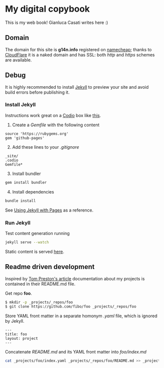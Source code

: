 
# My digital copybook

This is my web book! Gianluca Casati writes here :)

## Domain

The domain for this site is **g14n.info** registered on [namecheap](https://www.namecheap.com);
thanks to [CloudFlare](https://www.cloudflare.com/) it is a naked domain and has SSL: both *http* and *https* schemes are available.

## Debug

It is highly recommended to install [Jekyll][3] to preview your site and avoid build errors before publishing it.

### Install Jekyll

Instructions work great on a [Codio](https://codio.com) box like [this](https://codio.com/fibo/g14n-info).

1. Create a *Gemfile* with the following content

```
source 'https://rubygems.org'
gem 'github-pages'
```

2. Add these lines to your *.gitignore*

```
_site/
.codio
Gemfile*
```

3. Install bundler

```bash
gem install bundler
```                                                                                                                     

4. Install dependencies

```bash
bundle install
```                                                                                                                     

See [Using Jekyll with Pages](https://help.github.com/articles/using-jekyll-with-pages) as a reference.

### Run Jekyll

Test content generation running

```bash
jekyll serve --watch
```

Static content is served [here][5].

## Readme driven development

Inspired by [Tom Preston's article](http://tom.preston-werner.com/2010/08/23/readme-driven-development.html) documentation about my projects is contained in their README.md file.

Get repo **foo**.

```bash
$ mkdir -p _projects/_repos/foo
$ git clone https://github.com/fibo/foo _projects/_repos/foo
```

Store YAML front matter in a separate homonym *.yaml* file, which is ignored by Jekyll.

```
---
title: foo
layout: project
---
```

Concatenate *README.md* and its YAML front matter into *foo/index.md*

```bash
cat _projects/foo/index.yaml _projects/_repos/foo/README.md >> _projects/foo/index.md
```

  [1]: http://g14n.info/jekyll-boilerplate "Jekyll boilerplate"
  [2]: http://kramdown.gettalong.com "kramdown"
  [3]: http://jekyllrb.com "Jekyll"
  [4]: https://pages.github.com "GitHub Pages"
  [5]: http://rider-rufus.codio.io:4000/ "Static content on codio box"


